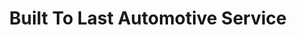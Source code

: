 ---
title: "Built To Last Automotive Service"
url: /durango/built-to-last-automotive-service/
shop: Autowerkstatt
---